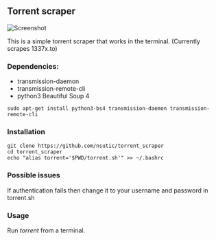 ## Torrent scraper

![Screenshot](https://i.imgur.com/IHm1fCW.png)

This is a simple torrent scraper that works in the terminal. (Currently scrapes 1337x.to)

### Dependencies:
* transmission-daemon
* transmission-remote-cli
* python3 Beautiful Soup 4

```
sudo apt-get install python3-bs4 transmission-daemon transmission-remote-cli
```

### Installation
```
git clone https://github.com/nsutic/torrent_scraper
cd torrent_scraper
echo "alias torrent='$PWD/torrent.sh'" >> ~/.bashrc
```
### Possible issues

If authentication fails then change it to your username and password in torrent.sh


### Usage

Run *torrent* from a terminal.

 
